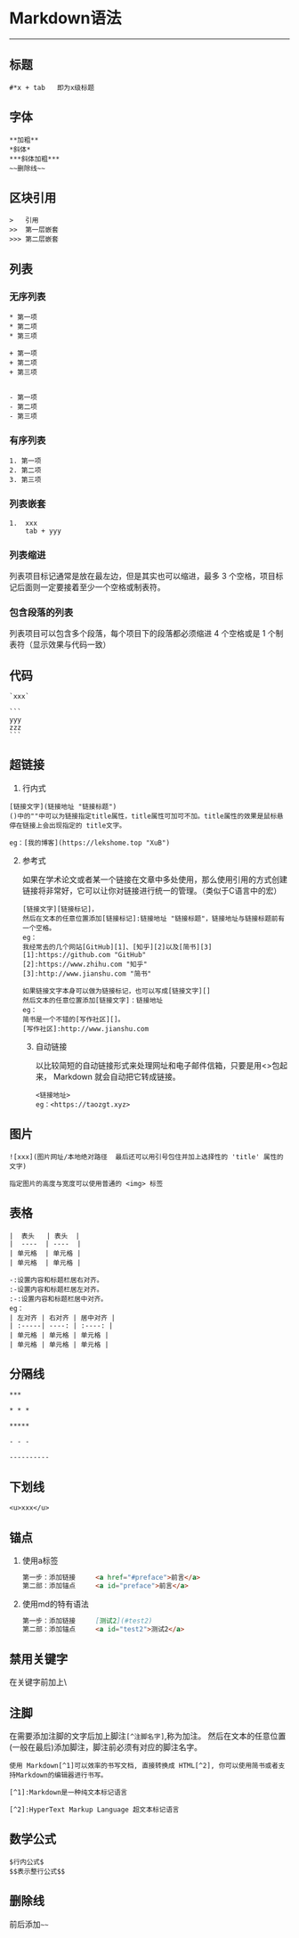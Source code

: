 #	Markdown语法

----

##	标题

```
#*x	+ tab	即为x级标题
```

##		字体

```
**加粗**
*斜体*
***斜体加粗*** 
~~删除线~~
```

##	区块引用

```
>	引用
>>	第一层嵌套
>>>	第二层嵌套
```

##	列表

###	无序列表

```
* 第一项
* 第二项
* 第三项

+ 第一项
+ 第二项
+ 第三项


- 第一项
- 第二项
- 第三项
```

###	有序列表

```
1. 第一项
2. 第二项
3. 第三项
```

###	列表嵌套

```
1.	xxx
	tab + yyy
```

###	列表缩进

列表项目标记通常是放在最左边，但是其实也可以缩进，最多 3 个空格，项目标记后面则一定要接着至少一个空格或制表符。

###	包含段落的列表

列表项目可以包含多个段落，每个项目下的段落都必须缩进 4 个空格或是 1 个制表符（显示效果与代码一致）

##	代码

````
`xxx`

```
yyy
zzz
```
````

##	超链接

1. 行内式

```
[链接文字](链接地址 "链接标题")
()中的""中可以为链接指定title属性，title属性可加可不加。title属性的效果是鼠标悬停在链接上会出现指定的 title文字。

eg：[我的博客](https://lekshome.top "XuB")
```

2. 参考式

   如果在学术论文或者某一个链接在文章中多处使用，那么使用引用的方式创建链接将非常好，它可以让你对链接进行统一的管理。（类似于C语言中的宏）

   ```
   [链接文字][链接标记]，
   然后在文本的任意位置添加[链接标记]:链接地址 "链接标题"，链接地址与链接标题前有一个空格。
   eg：
   我经常去的几个网站[GitHub][1]、[知乎][2]以及[简书][3]
   [1]:https://github.com "GitHub"
   [2]:https://www.zhihu.com "知乎"
   [3]:http://www.jianshu.com "简书"
   
   如果链接文字本身可以做为链接标记，也可以写成[链接文字][]
   然后文本的任意位置添加[链接文字]：链接地址
   eg：
   简书是一个不错的[写作社区][]。
   [写作社区]:http://www.jianshu.com
   ```

   3. 自动链接

      以比较简短的自动链接形式来处理网址和电子邮件信箱，只要是用<>包起来， Markdown 就会自动把它转成链接。

      ```
      <链接地址>
      eg：<https://taozgt.xyz>
      ```

      

##	图片

```
![xxx](图片网址/本地绝对路径	最后还可以用引号包住并加上选择性的 'title' 属性的文字)

指定图片的高度与宽度可以使用普通的 <img> 标签
```

##	表格

```
|  表头   | 表头  |
|  ----  | ----  |
| 单元格  | 单元格 |
| 单元格  | 单元格 |

-:设置内容和标题栏居右对齐。
:-设置内容和标题栏居左对齐。
:-:设置内容和标题栏居中对齐。
eg：
| 左对齐 | 右对齐 | 居中对齐 |
| :-----| ----: | :----: |
| 单元格 | 单元格 | 单元格 |
| 单元格 | 单元格 | 单元格 |
```

## 分隔线

```
***

* * *

*****

- - -

----------
```

## 下划线

```
<u>xxx</u>
```

##	锚点

1. 使用a标签

   ```html
   第一步：添加链接		<a href="#preface">前言</a>
   第二部：添加锚点		<a id="preface">前言</a>
   ```

2. 使用md的特有语法

   ```markdown
   第一步：添加链接		[测试2](#test2)
   第二部：添加锚点		<a id="test2">测试2</a>
   ```

   

##	禁用关键字

在关键字前加上\

##	注脚

在需要添加注脚的文字后加上脚注`[^注脚名字]`,称为加注。 然后在文本的任意位置(一般在最后)添加脚注，脚注前必须有对应的脚注名字。

```
使用 Markdown[^1]可以效率的书写文档, 直接转换成 HTML[^2], 你可以使用简书或者支持Markdown的编辑器进行书写。

[^1]:Markdown是一种纯文本标记语言

[^2]:HyperText Markup Language 超文本标记语言
```

##	数学公式

```
$行内公式$
$$表示整行公式$$
```



## 删除线

前后添加`~~`

